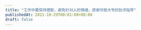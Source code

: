 ```yaml
---
title: "工作中要保持理智，避免针对人的情绪，感谢邻居大爷的批评指导"
publishedAt: 2021-10-29T00:01:08+08:00
draft: false
---
```


